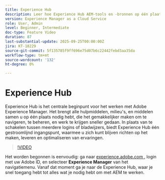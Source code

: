 ```yaml
---
title: Experience Hub
description: Leer hoe Experience Hub AEM-tools en -bronnen op één plaats centraliseert, zodat u sneller kunt werken en betere ervaringen kunt bieden.
version: Experience Manager as a Cloud Service
role: User, Admin
level: Beginner, Intermediate
doc-type: Feature Video
duration: 87
last-substantial-update: 2025-09-25T00:00:00Z
jira: KT-18229
source-git-commit: 5f135785f9ff696e75d07b6c22442febd3aa35da
workflow-type: tm+mt
source-wordcount: '132'
ht-degree: 0%

---
```



# Experience Hub

Experience Hub is het centrale beginpunt voor het werken met Adobe Experience Manager. Het brengt alle hulpmiddelen, milieu&#39;s, en middelen samen u op één plaats nodig hebt, die het gemakkelijker maken om te navigeren, te beheren, en werk te krijgen sneller gedaan. In plaats van te schakelen tussen meerdere logins of bladwijzers, biedt Experience Hub één gestroomlijnd ingangspunt, waarmee u zich kunt blijven richten op het maken, leveren en optimaliseren van ervaringen.

>[!VIDEO](https://video.tv.adobe.com/v/3475246/?learn=on&enablevpops)

Het worden begonnen is eenvoudig: ga naar [ experience.adobe.com ](https://experience.adobe.com), login met uw Adobe ID, en selecteer **Experience Manager** van het navigatiemenu. Vanaf dat moment ga je naar de Experience Hub, waar je snel toegang hebt tot alles wat je nodig hebt om met AEM te werken.

